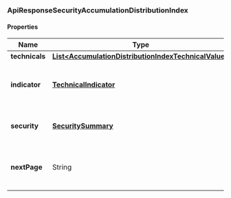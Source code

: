 
[//]: # (CLASS:ApiResponseSecurityAccumulationDistributionIndex)

[//]: # (KIND:object)

### ApiResponseSecurityAccumulationDistributionIndex

#### Properties

[//]: # (START_DEFINITION)

Name | Type | Description
------------ | ------------- | -------------
**technicals** | [**List&lt;AccumulationDistributionIndexTechnicalValue&gt;**](AccumulationDistributionIndexTechnicalValue.md) |  &nbsp;
**indicator** | [**TechnicalIndicator**](TechnicalIndicator.md) | The name and symbol of the technical indicator &nbsp;
**security** | [**SecuritySummary**](SecuritySummary.md) | The Security of the Stock Price &nbsp;
**nextPage** | String | The token required to request the next page of the data &nbsp;

[//]: # (END_DEFINITION)


[//]: # (CONTAINED_CLASS:AccumulationDistributionIndexTechnicalValue)


[//]: # (CONTAINED_CLASS:TechnicalIndicator)


[//]: # (CONTAINED_CLASS:SecuritySummary)





